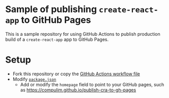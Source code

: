 # Sample of publishing `create-react-app` to GitHub Pages

This is a sample repository for using GitHub Actions to publish production build of a `create-react-app` app to GitHub Pages.

# Setup

- Fork this repository or copy the [GitHub Actions workflow file](https://github.com/compulim/publish-cra-to-gh-pages/blob/master/.github/workflows/publish-gh-pages.yaml)
- Modify [`package.json`](https://github.com/compulim/publish-cra-to-gh-pages/blob/master/package.json)
  - Add or modify the `homepage` field to point to your GitHub pages, such as https://compulim.github.io/publish-cra-to-gh-pages
